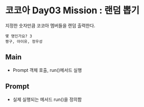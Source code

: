 # 코코아 Day03 Mission : 랜덤 뽑기

지정한 숫자만큼 코코아 멤버들을 랜덤 출력한다.
````
몇 명인가요? 3
짱구, 아이유, 정우성
````

## Main
- Prompt 객체 호출, run()메서드 실행

## Prompt
- 실제 실행되는 메서드 run()을 정의함
